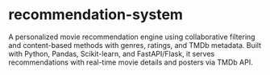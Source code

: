 # recommendation-system
A personalized movie recommendation engine using collaborative filtering and content-based methods with genres, ratings, and TMDb metadata. Built with Python, Pandas, Scikit-learn, and FastAPI/Flask, it serves recommendations with real-time movie details and posters via TMDb API.
